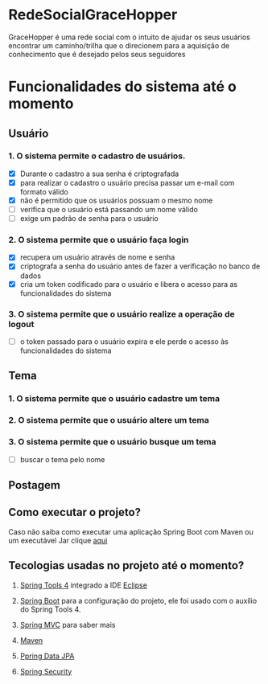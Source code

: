 # RedeSocialGraceHopper
GraceHopper é uma rede social com o intuito de ajudar os seus usuários  encontrar um caminho/trilha que o direcionem para a aquisição de conhecimento que é desejado pelos seus seguidores

# Funcionalidades do sistema até o momento
## Usuário 
### 1. O sistema permite o cadastro de usuários.
 - [x] Durante o cadastro a sua senha é criptografada
 - [x] para realizar o cadastro o usuário precisa passar um e-mail com formato válido
 - [x] não é permitido que os usuários possuam o mesmo nome
 - [ ]  verifica que o usuário está passando um nome válido
 - [ ] exige um padrão de senha para o usuário
### 2. O sistema permite que o usuário faça login
- [x] recupera um usuário através de nome e senha
- [x] criptografa a senha do usuário antes de fazer a verificação no banco de dados 
- [x] cria um token codificado para o usuário e libera o acesso para as funcionalidades do sistema 
### 3. O sistema permite que o usuário realize a operação de logout
- [ ] o token passado para o usuário expira e ele perde o acesso às funcionalidades do sistema

## Tema 
### 1.	O sistema permite que o usuário cadastre um tema
### 2.	O sistema permite que o usuário altere um tema 
### 3.	O sistema permite que o usuário busque um tema
- [ ] buscar o tema pelo nome

## Postagem 

## Como executar o projeto? 
Caso não saiba como executar uma aplicação Spring Boot com Maven ou um executável Jar clique [aqui](https://www.codeflow.site/pt/article/spring-boot-run-maven-vs-executable-jar)

## Tecologias usadas no projeto até o momento?

 1. [Spring Tools 4](https://spring.io/tools) integrado a IDE [Eclipse](https://www.eclipse.org/downloads/download.php?file=/oomph/epp/2020-12/R/eclipse-inst-jre-win64.exe)
 
 2. [Spring Boot](https://start.spring.io/) para a configuração do projeto, ele foi usado com o auxílio do Spring Tools 4.
 
 3. [Spring MVC](https://blog.algaworks.com/spring-mvc/) para saber mais 
 
 4. [Maven](https://maven.apache.org/)
 
 6. [Ppring Data JPA](https://spring.io/projects/spring-data)
 7. [Spring Security](https://spring.io/projects/spring-security)


